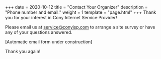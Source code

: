 +++
date = 2020-10-12
title = "Contact Your Organizer"
description = "Phone number and email."
weight = 1
template = "page.html"
+++
Thank you for your interest in Cony Internet Service Provider!

Please email us at <a href="mailto:service@conyisp.com">service@conyisp.com</a> to arrange a site survey or have any of your questions answered. 

[Automatic email form under construction]

Thank you again!